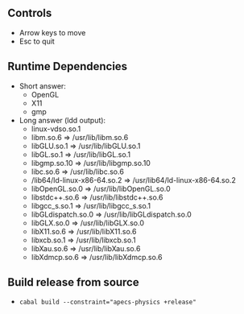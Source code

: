## Controls

- Arrow keys to move
- Esc to quit

## Runtime Dependencies

- Short answer:
  - OpenGL
  - X11
  - gmp
- Long answer (ldd output):
  - linux-vdso.so.1
  - libm.so.6 => /usr/lib/libm.so.6
  - libGLU.so.1 => /usr/lib/libGLU.so.1
  - libGL.so.1 => /usr/lib/libGL.so.1
  - libgmp.so.10 => /usr/lib/libgmp.so.10
  - libc.so.6 => /usr/lib/libc.so.6
  - /lib64/ld-linux-x86-64.so.2 => /usr/lib64/ld-linux-x86-64.so.2
  - libOpenGL.so.0 => /usr/lib/libOpenGL.so.0
  - libstdc++.so.6 => /usr/lib/libstdc++.so.6
  - libgcc_s.so.1 => /usr/lib/libgcc_s.so.1
  - libGLdispatch.so.0 => /usr/lib/libGLdispatch.so.0
  - libGLX.so.0 => /usr/lib/libGLX.so.0
  - libX11.so.6 => /usr/lib/libX11.so.6
  - libxcb.so.1 => /usr/lib/libxcb.so.1
  - libXau.so.6 => /usr/lib/libXau.so.6
  - libXdmcp.so.6 => /usr/lib/libXdmcp.so.6

## Build release from source

- `cabal build --constraint="apecs-physics +release"`